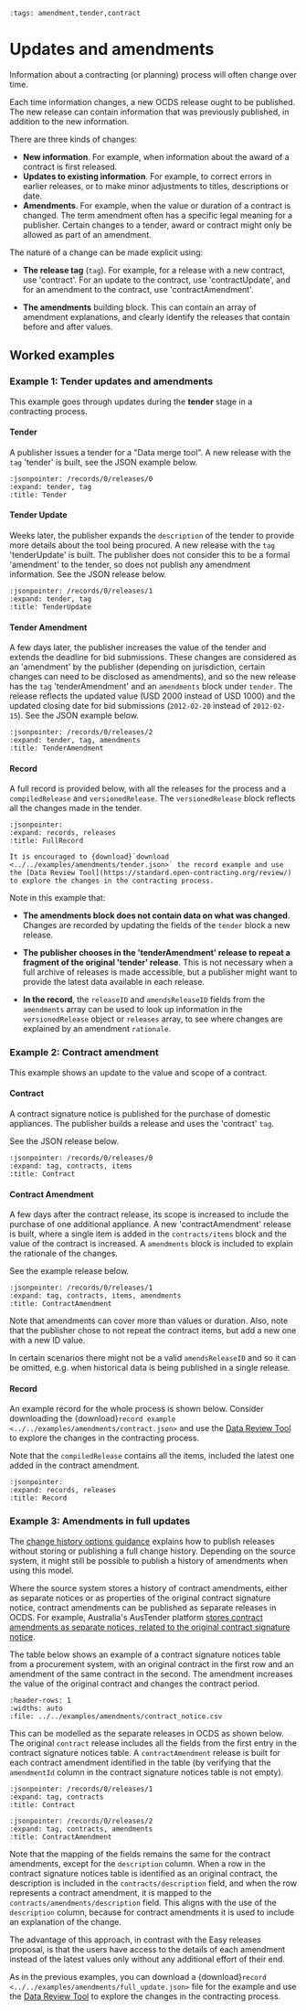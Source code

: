 ```{workedexample} Updates and amendments
:tags: amendment,tender,contract
```

# Updates and amendments

Information about a contracting (or planning) process will often change over time.

Each time information changes, a new OCDS release ought to be published. The new release can contain information that was previously published, in addition to the new information.

There are three kinds of changes:

* **New information**. For example, when information about the award of a contract is first released.
* **Updates to existing information**. For example, to correct errors in earlier releases, or to make minor adjustments to titles, descriptions or date.
* **Amendments**. For example, when the value or duration of a contract is changed. The term amendment often has a specific legal meaning for a publisher. Certain changes to a tender, award or contract might only be allowed as part of an amendment.

The nature of a change can be made explicit using:

* **The release tag** (`tag`). For example, for a release with a new contract, use 'contract'. For an update to the contract, use 'contractUpdate', and for an amendment to the contract, use 'contractAmendment'.

* **The amendments** building block. This can contain an array of amendment explanations, and clearly identify the releases that contain before and after values.

## Worked examples

### Example 1: Tender updates and amendments

This example goes through updates during the **tender** stage in a contracting process.

#### Tender

A publisher issues a tender for a "Data merge tool". A new release with the `tag` 'tender' is built, see the JSON example below.

```{jsoninclude} ../../examples/amendments/tender.json
:jsonpointer: /records/0/releases/0
:expand: tender, tag
:title: Tender
```

#### Tender Update

Weeks later, the publisher expands the `description` of the tender to provide more details about the tool being procured. A new release with the `tag` 'tenderUpdate' is built. The publisher does not consider this to be a formal 'amendment' to the tender, so does not publish any amendment information. See the JSON release below.

```{jsoninclude} ../../examples/amendments/tender.json
:jsonpointer: /records/0/releases/1
:expand: tender, tag
:title: TenderUpdate
```

#### Tender Amendment

A few days later, the publisher increases the value of the tender and extends the deadline for bid submissions. These changes are considered as an 'amendment' by the publisher (depending on jurisdiction, certain changes can need to be disclosed as amendments), and so the new release has the `tag` 'tenderAmendment' and an `amendments` block under `tender`. The release reflects the updated value (USD 2000 instead of USD 1000) and the updated closing date for bid submissions (`2012-02-20` instead of `2012-02-15`). See the JSON example below.

```{jsoninclude} ../../examples/amendments/tender.json
:jsonpointer: /records/0/releases/2
:expand: tender, tag, amendments
:title: TenderAmendment
```

#### Record

A full record is provided below, with all the releases for the process and a `compiledRelease` and `versionedRelease`. The `versionedRelease` block reflects all the changes made in the tender.

```{jsoninclude} ../../examples/amendments/tender.json
:jsonpointer:
:expand: records, releases
:title: FullRecord
```

```{hint}
It is encouraged to {download}`download <../../examples/amendments/tender.json>` the record example and use the [Data Review Tool](https://standard.open-contracting.org/review/) to explore the changes in the contracting process.
```

Note in this example that:

* **The amendments block does not contain data on what was changed**. Changes are recorded by updating the fields of the `tender` block a new release.

* **The publisher chooses in the 'tenderAmendment' release to repeat a fragment of the original 'tender' release**. This is not necessary when a full archive of releases is made accessible, but a publisher might want to provide the latest data available in each release.

* **In the record**, the `releaseID` and `amendsReleaseID` fields from the `amendments` array can be used to look up information in the `versionedRelease` object or `releases` array, to see where changes are explained by an amendment `rationale`.

### Example 2: Contract amendment

This example shows an update to the value and scope of a contract.

#### Contract

A contract signature notice is published for the purchase of domestic appliances. The publisher builds a release and uses the 'contract' `tag`.

See the JSON release below.

```{jsoninclude} ../../examples/amendments/contract.json
:jsonpointer: /records/0/releases/0
:expand: tag, contracts, items
:title: Contract
```

#### Contract Amendment

A few days after the contract release, its scope is increased to include the purchase of one additional appliance. A new 'contractAmendment' release is built, where a single item is added in the `contracts/items` block and the value of the contract is increased. A `amendments` block is included to explain the rationale of the changes.

See the example release below.

```{jsoninclude} ../../examples/amendments/contract.json
:jsonpointer: /records/0/releases/1
:expand: tag, contracts, items, amendments
:title: ContractAmendment
```

Note that amendments can cover more than values or duration. Also, note that the publisher chose to not repeat the contract items, but add a new one with a new ID value.

In certain scenarios there might not be a valid `amendsReleaseID` and so it can be omitted, e.g. when historical data is being published in a single release.

#### Record

An example record for the whole process is shown below. Consider downloading the {download}`record example <../../examples/amendments/contract.json>` and use the [Data Review Tool](https://standard.open-contracting.org/review/) to explore the changes in the contracting process.

Note that the `compiledRelease` contains all the items, included the latest one added in the contract amendment.

```{jsoninclude} ../../examples/amendments/contract.json
:jsonpointer:
:expand: records, releases
:title: Record
```

### Example 3: Amendments in full updates

The [change history options guidance](../build/change_history_options.md) explains how to publish releases without storing or publishing a full change history. Depending on the source system, it might still be possible to publish a history of amendments when using this model.

Where the source system stores a history of contract amendments, either as separate notices or as properties of the original contract signature notice, contract amendments can be published as separate releases in OCDS. For example, Australia's AusTender platform [stores contract amendments as separate notices, related to the original contract signature notice](https://www.tenders.gov.au/Cn/Show/03a3c53e-b3bd-eac1-558a-4c659e44a516).

The table below shows an example of a contract signature notices table from a procurement system, with an original contract in the first row and an amendment of the same contract in the second. The amendment increases the value of the original contract and changes the contract period.

```{csv-table-no-translate}
:header-rows: 1
:widths: auto
:file: ../../examples/amendments/contract_notice.csv
```

This can be modelled as the separate releases in OCDS as shown below. The original `contract` release includes all the fields from the first entry in the contract signature notices table. A `contractAmendment` release is built for each contract amendment identified in the table (by verifying that the `amendmentId` column in the contract signature notices table is not empty).

```{jsoninclude} ../../examples/amendments/full_update.json
:jsonpointer: /records/0/releases/1
:expand: tag, contracts
:title: Contract
```

```{jsoninclude} ../../examples/amendments/full_update.json
:jsonpointer: /records/0/releases/2
:expand: tag, contracts, amendments
:title: ContractAmendment
```

Note that the mapping of the fields remains the same for the contract amendments, except for the `description` column. When a row in the contract signature notices table is identified as an original contract, the description is included in the `contracts/description` field, and when the row represents a contract amendment, it is mapped to the `contracts/amendments/description` field. This aligns with the use of the `description` column, because for contract amendments it is used to include an explanation of the change.

The advantage of this approach, in contrast with the Easy releases proposal, is that the users have access to the details of each amendment instead of the latest values only without any additional effort of their end.

As in the previous examples, you can download a {download}`record <../../examples/amendments/full_update.json>` file for the example and use the [Data Review Tool](https://standard.open-contracting.org/review/) to explore the changes in the contracting process.
